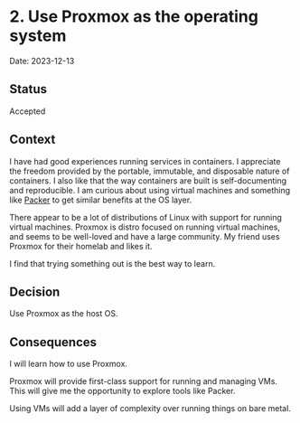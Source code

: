 # 2. Use Proxmox as the operating system

Date: 2023-12-13

## Status

Accepted

## Context

I have had good experiences running services in containers.
I appreciate the freedom provided by the portable, immutable, and disposable nature of containers.
I also like that the way containers are built is self-documenting and reproducible.
I am curious about using virtual machines and something like [Packer](https://www.packer.io/) to get similar benefits at the OS layer.

There appear to be a lot of distributions of Linux with support for running virtual machines.
Proxmox is distro focused on running virtual machines, and seems to be well-loved and have a large community.
My friend uses Proxmox for their homelab and likes it.

I find that trying something out is the best way to learn.

## Decision

Use Proxmox as the host OS.

## Consequences

I will learn how to use Proxmox.

Proxmox will provide first-class support for running and managing VMs.
This will give me the opportunity to explore tools like Packer.

Using VMs will add a layer of complexity over running things on bare metal.
